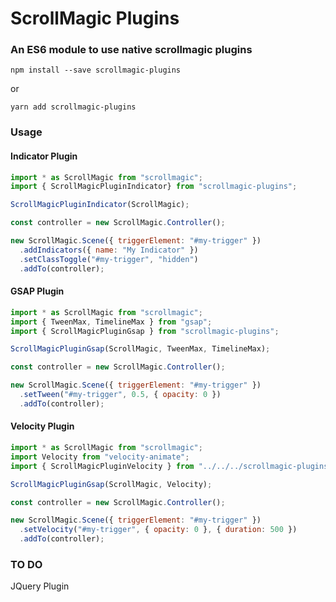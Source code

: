 # ScrollMagic Plugins
### An ES6 module to use native scrollmagic plugins

```
npm install --save scrollmagic-plugins
```

or

```
yarn add scrollmagic-plugins
```

### Usage 
#### Indicator Plugin

```js
import * as ScrollMagic from "scrollmagic";
import { ScrollMagicPluginIndicator} from "scrollmagic-plugins";

ScrollMagicPluginIndicator(ScrollMagic);

const controller = new ScrollMagic.Controller();

new ScrollMagic.Scene({ triggerElement: "#my-trigger" })
  .addIndicators({ name: "My Indicator" })
  .setClassToggle("#my-trigger", "hidden")
  .addTo(controller);
```

#### GSAP Plugin

```js
import * as ScrollMagic from "scrollmagic";
import { TweenMax, TimelineMax } from "gsap";
import { ScrollMagicPluginGsap } from "scrollmagic-plugins";

ScrollMagicPluginGsap(ScrollMagic, TweenMax, TimelineMax);

const controller = new ScrollMagic.Controller();

new ScrollMagic.Scene({ triggerElement: "#my-trigger" })
  .setTween("#my-trigger", 0.5, { opacity: 0 })
  .addTo(controller);
```

#### Velocity Plugin

```js
import * as ScrollMagic from "scrollmagic";
import Velocity from "velocity-animate";
import { ScrollMagicPluginVelocity } from "../../../scrollmagic-plugins";

ScrollMagicPluginGsap(ScrollMagic, Velocity);

const controller = new ScrollMagic.Controller();

new ScrollMagic.Scene({ triggerElement: "#my-trigger" })
  .setVelocity("#my-trigger", { opacity: 0 }, { duration: 500 })
  .addTo(controller);
```

### TO DO
JQuery Plugin